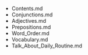 - Contents.md
- Conjunctions.md
- Adjectives.md
- Prepositions.md
- Word_Order.md
- Vocabulary.md
- Talk_About_Daily_Routine.md
